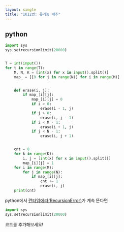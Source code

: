 ```yaml
---
layout: single
title: "1012번: 유기농 배추"
---
```


## python
```python
import sys
sys.setrecursionlimit(20000)


T = int(input())
for t in range(T):
    M, N, K = [int(x) for x in input().split()]
    map_ = [[0 for j in range(N)] for i in range(M)]


    def erase(i, j):
        if map_[i][j]:
            map_[i][j] = 0
            if i > 0:
                erase(i - 1, j)
            if j > 0:
                erase(i, j - 1)
            if i < M - 1:
                erase(i + 1, j)
            if j < N - 1:
                erase(i, j + 1)


    cnt = 0
    for k in range(K):
        i, j = [int(x) for x in input().split()]
        map_[i][j] = 1
    for i in range(M):
        for j in range(N):
            if map_[i][j]:
                cnt += 1
                erase(i, j)
    print(cnt)
```


python에서 [런타임에러(RecursionError)](https://help.acmicpc.net/judge/rte/RecursionError)가 계속 뜬다면
```python
import sys
sys.setrecursionlimit(20000)
```
코드를 추가해보세요!
